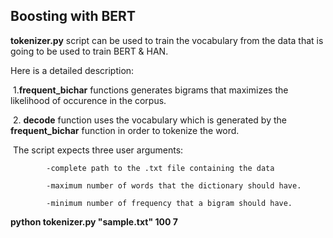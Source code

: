 ## Boosting with BERT

**tokenizer.py** script can be used to train the vocabulary from the data that is going to be used to train BERT & HAN.

Here is a detailed description:

​        1.**frequent_bichar** functions generates bigrams that maximizes the likelihood of occurence in the corpus.

​        2. **decode** function uses the vocabulary which is generated by the **frequent_bichar** function in order to tokenize the word.

​        The script expects three user arguments:

            -complete path to the .txt file containing the data
            
            -maximum number of words that the dictionary should have.
            
            -minimum number of frequency that a bigram should have.

**python tokenizer.py "sample.txt" 100 7**
